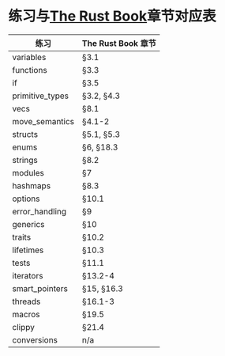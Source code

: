 # 练习与[The Rust Book](https://doc.rust-lang.org/stable/book/)章节对应表

| 练习            | The Rust Book 章节 |
| --------------- | ------------------ |
| variables       | §3.1               |
| functions       | §3.3               |
| if              | §3.5               |
| primitive_types | §3.2, §4.3         |
| vecs            | §8.1               |
| move_semantics  | §4.1-2             |
| structs         | §5.1, §5.3         |
| enums           | §6, §18.3          |
| strings         | §8.2               |
| modules         | §7                 |
| hashmaps        | §8.3               |
| options         | §10.1              |
| error_handling  | §9                 |
| generics        | §10                |
| traits          | §10.2              |
| lifetimes       | §10.3              |
| tests           | §11.1              |
| iterators       | §13.2-4            |
| smart_pointers  | §15, §16.3         |
| threads         | §16.1-3            |
| macros          | §19.5              |
| clippy          | §21.4              |
| conversions     | n/a                |
